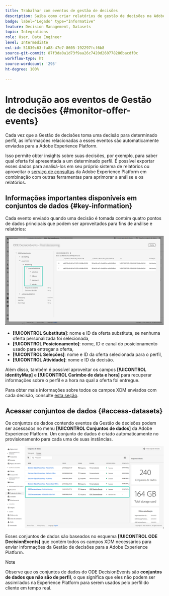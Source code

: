 ```yaml
---
title: Trabalhar com eventos de gestão de decisões
description: Saiba como criar relatórios de gestão de decisões na Adobe Experience Platform.
badge: label="Legado" type="Informative"
feature: Decision Management, Datasets
topic: Integrations
role: User, Data Engineer
level: Intermediate
exl-id: 51830c63-fa88-47e7-8605-192297fcf6b8
source-git-commit: 87f3da0a1d73f9aa26c7420d260778286bacdf0c
workflow-type: ht
source-wordcount: '295'
ht-degree: 100%

---
```


# Introdução aos eventos de Gestão de decisões {#monitor-offer-events}

Cada vez que a Gestão de decisões toma uma decisão para determinado perfil, as informações relacionadas a esses eventos são automaticamente enviadas para a Adobe Experience Platform.

Isso permite obter insights sobre suas decisões, por exemplo, para saber qual oferta foi apresentada a um determinado perfil. É possível exportar esses dados para analisá-los em seu próprio sistema de relatórios ou aproveitar o [serviço de consultas](https://experienceleague.adobe.com/docs/experience-platform/query/home.html?lang=pt-BR) da Adobe Experience Platform em combinação com outras ferramentas para aprimorar a análise e os relatórios.

## Informações importantes disponíveis em conjuntos de dados {#key-information}

Cada evento enviado quando uma decisão é tomada contém quatro pontos de dados principais que podem ser aproveitados para fins de análise e relatórios:

![](../assets/events-dataset-preview.png)

* **[!UICONTROL Substituta]**: nome e ID da oferta substituta, se nenhuma oferta personalizada foi selecionada,
* **[!UICONTROL Posicionamento]**: nome, ID e canal do posicionamento usado para entregar a oferta,
* **[!UICONTROL Seleções]**: nome e ID da oferta selecionada para o perfil,
* **[!UICONTROL Atividade]**: nome e ID da decisão.

Além disso, também é possível aproveitar os campos **[!UICONTROL identityMap]** e **[!UICONTROL Carimbo de data e hora]** para recuperar informações sobre o perfil e a hora na qual a oferta foi entregue.

Para obter mais informações sobre todos os campos XDM enviados com cada decisão, consulte [esta seção](xdm-fields.md).

## Acessar conjuntos de dados {#access-datasets}

Os conjuntos de dados contendo eventos da Gestão de decisões podem ser acessados no menu **[!UICONTROL Conjuntos de dados]** da Adobe Experience Platform. Um conjunto de dados é criado automaticamente no provisionamento para cada uma de suas instâncias.

![](../assets/events-datasets-list.png)

Esses conjuntos de dados são baseados no esquema **[!UICONTROL ODE DecisionEvents]** que contém todos os campos XDM necessários para enviar informações da Gestão de decisões para a Adobe Experience Platform.

>[!NOTE]
>
>Observe que os conjuntos de dados do ODE DecisionEvents são **conjuntos de dados que não são de perfil**, o que significa que eles não podem ser assimilados na Experience Platform para serem usados pelo perfil do cliente em tempo real.
